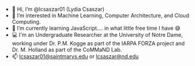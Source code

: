 - 👋 Hi, I’m @lcsaszar01 (Lydia Csaszar)
- 👀 I’m interested in Machine Learning, Computer Architecture, and Cloud Computing.
- 🌱 I’m currently learning JavaScript.... in what little free time I have 😅
- 💻 I'm an Undergraduate Researcher at the University of Notre Dame, working under Dr. P.M. Kogge as part of the IARPA FORZA project and Dr. M. Holland as part of the CoMMaND Lab. 
- 📫 lcsaszar01@saintmarys.edu or lcsaszar@nd.edu

<!---
lcsaszar01/lcsaszar01 is a ✨ special ✨ repository because its `README.md` (this file) appears on your GitHub profile.
You can click the Preview link to take a look at your changes.
--->
